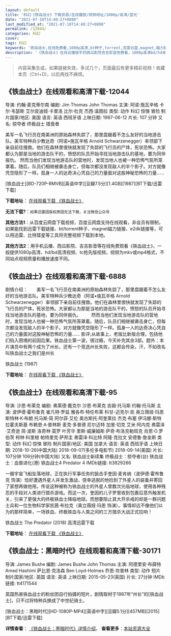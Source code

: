 ```yaml
---
layout: default
title: '科幻《铁血战士》下载资源/在线播放/视频地址/1080p/高清/蓝光'
date: "2021-07-10T14:40:27+0800"
last_modified_at: "2021-07-10T14:40:27+0800"
permalink: /12044/
categories: 科幻
cover:
tags: 科幻
keywords: '铁血战士,在线免费看,1080p高清,bt种子,torrent,百度云盘,magnet,磁力链,迅雷下载资源'
description: '《铁血战士》在线云播放手机西瓜影院吉吉影音免费看，1080p高清bd/hd未删减完整版和tc抢先枪版，mkv/mp4格式，附带bt/torrent种子、magnet/磁力链、百度云盘、网盘资源迅雷下载链接'
---
```


>内容采集生成，如果链接失效，多试几个，页面最后有更多精彩视频！收藏本页（Ctrl+D)，以后再找不麻烦。


## 《铁血战士》在线观看和高清下载-12044

导演: 约翰·麦克蒂尔南 编剧: Jim Thomas John Thomas 主演: 阿诺·施瓦辛格 卡尔·韦瑟斯 艾尔皮迪娅·卡里洛 比尔·杜克 杰西·温图拉 类型: 动作 科幻 惊悚 冒险 制片国家/地区: 美国 语言: 英语 西班牙语 上映日期: 1987-06-12 片长: 107 分钟 又名: 掠夺者 终极战士 猎食者

美军一名飞行员在南美洲的原始森林失踪了，那里盘踞着不怎么友好的当地游击队。美军特种兵少教达奇（阿诺•施瓦辛格 Arnold Schwarzenegger）率领部下亲自前往搜救。他们在森林里很快就发现了失踪的飞行员的尸体，死状恐怖。大家都认为那是当地的游击队干的，愤怒的队员开始寻找当地游击队的基地，要为同伴报仇。 然而当他们发现当地游击队的营地时，发现当地人也被一种恐怖气氛所笼罩着。随后，队员们相继被袭击身亡，但每次都没发现敌人的半个影子。对方就像凭空隐形了一样。孤身一人的达奇决心凭自己的力量面对这股神秘恐怖的力量……


[铁血战士][BD-720P-RMVB][英语中字][豆瓣7.5分][1.4GB][1987][BT下载/迅雷下载]

**下载地址**： [在线观看下载 《铁血战士》](https://www.btdx8.com/torrent/predator_1987.html) 


**无法下载?**：`如果迅雷因版权原因无法下载，关注微信公众号 `

**其他方法1**：从百度云网盘下载视频，百度云网盘支持在线观看，非会员有限制，如果能找到迅雷下载链接、bt/torrent种子、magnet磁力链接、e2dk链接等，可以用迅雷、比特彗星等工具将完整视频下载到本地。

**其他方法2**：用手机云播、西瓜影院、吉吉影音等在线免费观看《铁血战士》，一般提供1080p高清、hd/bd高清视频、tc抢先版视频，视频为mkv或mp4格式，不同站点视频质量和播放速度不同。


## 《铁血战士》在线观看和高清下载-6888

剧情介绍：　　美军一名飞行员在南美洲的原始森林失踪了，那里盘踞着不怎么友好的当地游击队。美军特种兵少教达奇（阿诺•施瓦辛格 Arnold Schwarzenegger）率领部下亲自前往搜救。他们在森林里很快就发现了失踪的飞行员的尸体，死状恐怖。大家都认为那是当地的游击队干的，愤怒的队员开始寻找当地游击队的基地，要为同伴报仇。 　　然而当他们发现当地游击队的营地时，发现当地人也被一种恐怖气氛所笼罩着。随后，队员们相继被袭击身亡，但每次都没发现敌人的半个影子。对方就像凭空隐形了一样。孤身一人的达奇决心凭自己的力量面对这股神秘恐怖的力量…… 影评;从故事上，老版比新版合理，包括他们陷入困境的前因后果。铁血战士第一波，很过瘾，今天补完其余3部。题外：本片演员中有两个成为了州长，还有一个竞选州长失败，这都会传染，汗，不如改名叫铁血战士之我们是州长


铁血战士 (1987)

**下载地址**： [在线观看下载 《铁血战士》](https://www.btbtdy.me/btdy/dy7974.html) 


## 《铁血战士》在线观看和高清下载-95

导演: 沙恩·布莱克 编剧: 弗莱德·戴克尔 沙恩·布莱克 吉姆·托马斯 约翰·托马斯 主演: 波伊德·霍布鲁克 崔凡特·罗兹 雅各布·特伦布莱 科甘-迈克尔·凯 奥立薇娅·玛恩 斯特林·K·布朗 托马斯·简 阿尔菲·艾伦 奥古斯托·阿奎莱拉 杰克·布塞 伊冯娜·斯特拉霍夫斯基 布赖恩·A·普林斯 麦克·多普德 尼尔迈特 加里·切克 艾米·阿内克 弗雷泽·艾奇逊 简·波斯 洛奇林·莫罗 叶芳华 里斯·威廉姆斯 萨奇·布洛克勒班克 肖恩·O.罗伯茨 柯林·科里根 帕特里克·萨邦圭 弗雷泽·科比特 阿隆·克拉文 安德鲁·詹金斯 类型: 动作 科幻 惊悚 冒险 制片国家/地区: 美国 加拿大 语言: 英语 西班牙语 上映日期: 2018-10-26(中国大陆) 2018-09-07(多伦多电影节) 2018-09-14(美国) 片长: 107分钟 106分钟(中国大陆) 又名: 铁血战士新续集 终极战士：掠夺者(台) 铁血战士：血兽进化(港) 铁血战士4 Predator 4 IMDb链接: tt3829266

一艘宇宙飞船坠落地球，正在执行军事任务的狙击手奎因·麦肯纳（波伊德·霍布鲁克 饰演）恰好遭遇外星人并发生激战，侥幸逃脱的他捡到了外星人的装备并寄回了家想再做他用。传说这种被称为铁血战士的外星人曾数次光临地球，使用各种残忍的手段对人类进行猎杀游戏。而这一次，奎因的儿子罗里收到包裹后意外触发机关，引来了更强大的终极铁血士降临地球。而想要阻止其大开杀戒的却是一群问题士兵和一位生物科学家凯茜·布拉克（奥立薇娅·玛恩 饰演）。事情却远不像他们以为的那样简单，一场铁血、终极铁血与人类之间的三方猎杀大战正式拉响！


铁血战士 The Predator (2018) 高清迅雷下载

**下载地址**： [在线观看下载 《铁血战士》](https://www.xl720.com/thunder/32789.html) 


## 《铁血战士：黑暗时代》在线观看和高清下载-30171

导演: James Bushe 编剧: James Bushe John Thomas 主演: 阿德里安·布薛特 Amed Hashimi 萨比恩·克洛森 Ben Loyd-Holmes 乔恩·坎普林 类型: 动作 短片 制片国家/地区: 英国 语言: 英语 上映日期: 2015-05-23(英国) 片长: 27分钟 IMDb链接: tt4171544

英国热衷铁血战士的粉丝团自行拍摄的短片，剧情取材于1987年“州长”的[铁血战士]，只不过将特种兵换成了中世纪骑士。


[铁血战士：黑暗时代][HD-1080P-MP4][英语中字][豆瓣5.1分][457MB][2015][BT下载/迅雷下载]

**详情查看**： [《铁血战士：黑暗时代》详情介绍](/movie/30171/)， **查看更多**：[本站资源大全](/movie/t/all/)

